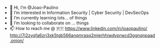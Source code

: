 - 👋 Hi, I’m @Joao-Paulino
- 👀 I’m interested in Information Security | Cyber Security | DevSecOps
- 🌱 I’m currently learning lots... of things
- 💞️ I’m looking to collaborate on ... things
- 📫 How to reach me @ :portugal: https://www.linkedin.com/in/joaopaulino/ http://7j2zyqfa6zrj3xk5tgb566anqmrasq2mjerhhiwdyprwcd3ggnqnpaad.onion/


<!---
Joao-Paulino/Joao-Paulino is a ✨ special ✨ repository because its `README.md` (this file) appears on your GitHub profile.
You can click the Preview link to take a look at your changes.
--->
